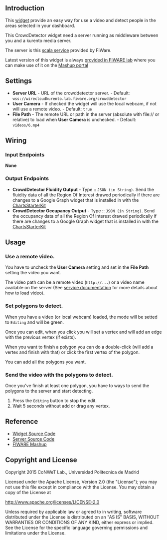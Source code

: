 ## Introduction

This [widget](https://github.com/wirecloud-fiware/kurento-crowddetector-widget/tree/develop) provide an easy way for use a video and detect people in the areas selected in your dashboard.

This CrowdDetector widget need a server running as middleware between you and a kurento media server.

The server is this [scala service](https://github.com/wirecloud-fiware/kurento-example-services-scala) provided by FiWare.

Latest version of this widget is always [provided in FIWARE lab](https://store.lab.fiware.org/search/keyword/CrowdDetector) where you can make use of it on the [Mashup portal](https://mashup.lab.fiware.org/)

## Settings

- **Server URL** - URL of the crowddetector server. - Default:  `wss://wirecloudkurento.lab.fiware.org/crowddetector`
- **User Camera** - If checked the widget will use the local webcam, if not will use a remote video. - Default: `true`
- **File Path** - The remote URL or path in the server (absolute with file:// or relative) to load when **User Camera** is unchecked. - Default: `videos/6.mp4`

## Wiring

### Input Endpoints

**None**

### Output Endpoints

- **CrowdDetector Fluidity Output** - Type :: `JSON (in String)`. Send the fluidity data of all the Region Of Interest drawed periodically if there are changes to a Google Graph widget that is installed in with the [ChartsStarterKit](https://store.lab.fiware.org/offering/CoNWeT/ChartsStarterKit/1.0)
- **CrowdDetector Occupancy Output** - Type :: `JSON (in String)`. Send the occupancy data of all the Region Of Interest drawed periodically if there are changes to a Google Graph widget that is installed in with the [ChartsStarterKit](https://store.lab.fiware.org/offering/CoNWeT/ChartsStarterKit/1.0)

## Usage

### Use a remote video.

You have to uncheck the **User Camera** setting and set in the **File Path** setting the video you want.


The video path can be a remote video (`http://...`) or a video name available on the server (See [service documentation](https://github.com/wirecloud-fiware/kurento-example-services-scala) for more details about how to load video).

### Set polygons to detect.

When you have a video (or local webcam) loaded, the mode will be setted to `Editing` and will be green.

Once you can edit, when you click you will set a vertex and will add an edge with the previous vertex (if exists).

When you want to finish a polygon you can do a double-click (will add a vertex and finish with that) or click the first vertex of the polygon.

You can add all the polygons you want.

### Send the video with the polygons to detect.

Once you've finish at least one polygon, you have to ways to send the polygons to the server and start detecting.

1. Press the `Editing` button to stop the edit.
2. Wait 5 seconds without add or drag any vertex.

## Reference

- [Widget Source Code](https://github.com/wirecloud-fiware/kurento-crowddetector-widget/tree/develop)
- [Server Source Code](https://github.com/wirecloud-fiware/kurento-example-services-scala)
- [FIWARE Mashup](https://mashup.lab.fiware.org/)

## Copyright and License

Copyright 2015 CoNWeT Lab., Universidad Politecnica de Madrid

Licensed under the Apache License, Version 2.0 (the "License");
you may not use this file except in compliance with the License.
You may obtain a copy of the License at

  http://www.apache.org/licenses/LICENSE-2.0

Unless required by applicable law or agreed to in writing, software
distributed under the License is distributed on an "AS IS" BASIS,
WITHOUT WARRANTIES OR CONDITIONS OF ANY KIND, either express or implied.
See the License for the specific language governing permissions and
limitations under the License.
